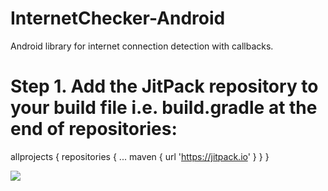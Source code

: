 # InternetChecker-Android
Android library for internet connection detection with callbacks.

# Step 1. Add the JitPack repository to your build file i.e. build.gradle at the end of repositories:

allprojects {
		repositories {
			...
			maven { url 'https://jitpack.io' }
		}
	}
  

[![](https://jitpack.io/v/Rupesh-Saxena/InternetConnectionChecker-Android.svg)](https://jitpack.io/#Rupesh-Saxena/InternetConnectionChecker-Android)

